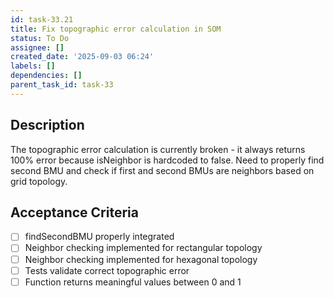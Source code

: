 ```yaml
---
id: task-33.21
title: Fix topographic error calculation in SOM
status: To Do
assignee: []
created_date: '2025-09-03 06:24'
labels: []
dependencies: []
parent_task_id: task-33
---
```


## Description

The topographic error calculation is currently broken - it always returns 100% error because isNeighbor is hardcoded to false. Need to properly find second BMU and check if first and second BMUs are neighbors based on grid topology.

## Acceptance Criteria

- [ ] findSecondBMU properly integrated
- [ ] Neighbor checking implemented for rectangular topology
- [ ] Neighbor checking implemented for hexagonal topology
- [ ] Tests validate correct topographic error
- [ ] Function returns meaningful values between 0 and 1
